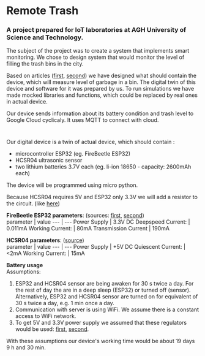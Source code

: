 # Remote Trash

### A project prepared for IoT laboratories at AGH University of Science and Technology.


The subject of the project was to create a system that implements smart monitoring.
We chose to design system that would monitor the level of filling the trash bins in the city.  

Based on articles ([first](https://www.ijert.org/research/iot-based-smart-garbage-and-waste-monitoring-system-using-mqtt-protocol-IJERTCONV6IS13133.pdf), [second](https://www.researchgate.net/publication/282738798_Smart_Waste_Collection_System_Based_on_Location_Intelligence)) we have designed what should contain the device, which will measure level of garbage in a bin. The digital twin of this device and software for it was prepared by us. 
To run simulations we have made mocked libraries and functions, which could be replaced by real ones in actual device.  

Our device sends information about its battery condition and trash level to Google Cloud cyclicaly. It uses MQTT to connect with cloud.  
   
   #

Our digital device is a twin of actual device, which should contain :</br>
- microcontroller ESP32 (eg. FireBeetle ESP32)
- HCSR04 ultrasonic sensor
- two lithium batteries 3.7V each (eg. li-ion 18650 - capacity: 2600mAh each)

The device will be programmed using micro python.

Because HCSR04 requires 5V and ESP32 only 3.3V we will add a resistor to the circuit. (like [here](https://sheldondwill.wordpress.com/2014/02/04/using-an-ultrasonic-sensor-hc-sr04-with-a-3-3v-micro-controller-tiva-c-series/))

**FireBeetle ESP32 parameters**: (sources: [first](https://diyi0t.com/reduce-the-esp32-power-consumption/), [second](https://eu.mouser.com/new/dfrobot/dfrobot-firebeetle/))<br>
parameter | value
--- | ---
Power Supply | 3.3V DC 
Deepspeed Current: | 0.011mA
Working Current: | 80mA
Transmission Current | 190mA
<br>


**HCSR04 parameters**: ([source](https://datasheet4u.com/datasheet-pdf/ETC/HC-SR04/pdf.php?id=1380136))<br>
parameter | value
--- | ---
Power Supply | +5V DC 
Quiescent Current: | <2mA
Working Current: | 15mA
<br>

**Battery usage**   
Assumptions:
1. ESP32 and HCSR04 sensor are being awaken for 30 s twice a day. For the rest of day the are in a deep sleep (ESP32) or turned off (sensor). Alternatively, ESP32 and HCSR04 sensor are turned on for equivalent of 30 s twice a day, e.g. 1 min once a day.
2. Communication with server is using WiFi. We assume there is a constant access to WiFi network.
3. To get 5V and 3.3V power supply we assumed that these regulators would be used: [first](https://pl.mouser.com/ProductDetail/Microchip-Technology/TC1262-33VDB?qs=Jw2w9zrI6w%252BwE14QJIhJFA%3D%3D&mgh=1&vip=1&gclid=CjwKCAiAi_D_BRApEiwASslbJ7H0cJQEGvKTFvMWM9Xh1R2UAsh5fmZcAWQEGv_KjgUsXIbnqQwQMRoCIS4QAvD_BwE), [second](https://pl.farnell.com/microchip/mcp1703-5002e-db/ic-ldo-reg-250ma-5v-sot223/dp/1627178?gclid=CjwKCAiAxeX_BRASEiwAc1Qdkcw7YHGdpOyY8fNJVOAq-gmqQjOPL75oksJOoKkmFiZcXzzSWzI_ghoCSPIQAvD_BwE&gross_price=true&mckv=sCMYRj03j_dc|pcrid|459816541173|plid||kword||match||slid||product|1627178|pgrid|114468574784|ptaid|pla-303417735835|&CMP=KNC-GPL-SHOPPING-Whoop-HI-31-Aug-20).

With these assumptions our device's working time would be about 19 days 9 h and 30 min.
